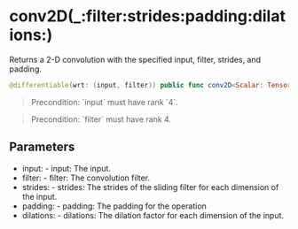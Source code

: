 # conv2D(\_:filter:strides:padding:dilations:)

Returns a 2-D convolution with the specified input, filter, strides, and padding.

``` swift
@differentiable(wrt: (input, filter)) public func conv2D<Scalar: TensorFlowFloatingPoint>(_ input: Tensor<Scalar>, filter: Tensor<Scalar>, strides: (Int, Int, Int, Int) = (1, 1, 1, 1), padding: Padding = .valid, dilations: (Int, Int, Int, Int) = (1, 1, 1, 1)) -> Tensor<Scalar>
```

> Precondition: \`input\` must have rank \`4\`.

> Precondition: \`filter\` must have rank 4.

## Parameters

  - input: - input: The input.
  - filter: - filter: The convolution filter.
  - strides: - strides: The strides of the sliding filter for each dimension of the input.
  - padding: - padding: The padding for the operation
  - dilations: - dilations: The dilation factor for each dimension of the input.
